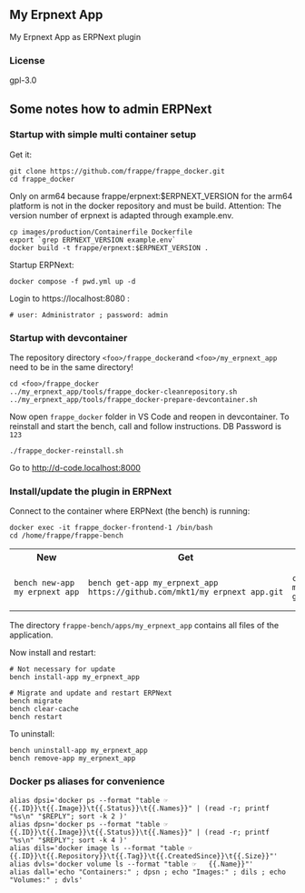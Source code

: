 ## My Erpnext App

My Erpnext App as ERPNext plugin

### License

gpl-3.0

## Some notes how to admin ERPNext

### Startup with simple multi container setup

Get it:

    git clone https://github.com/frappe/frappe_docker.git
    cd frappe_docker

Only on arm64 because frappe/erpnext:$ERPNEXT_VERSION for the arm64 platform is not in the docker repository and must be build.
Attention: The version number of erpnext is adapted through example.env.

    cp images/production/Containerfile Dockerfile
    export `grep ERPNEXT_VERSION example.env`
    docker build -t frappe/erpnext:$ERPNEXT_VERSION .

Startup ERPNext:

    docker compose -f pwd.yml up -d

Login to https://localhost:8080 :

    # user: Administrator ; password: admin

### Startup with devcontainer

The repository directory ```<foo>/frappe_docker```and ```<foo>/my_erpnext_app``` need to be in the same directory!

    cd <foo>/frappe_docker
    ../my_erpnext_app/tools/frappe_docker-cleanrepository.sh
    ../my_erpnext_app/tools/frappe_docker-prepare-devcontainer.sh

Now open ```frappe_docker``` folder in VS Code and reopen in devcontainer.
To reinstall and start the bench, call and follow instructions. DB Password is ```123```

    ./frappe_docker-reinstall.sh

Go to http://d-code.localhost:8000

### Install/update the plugin in ERPNext

Connect to the container where ERPNext (the bench) is running:

    docker exec -it frappe_docker-frontend-1 /bin/bash
    cd /home/frappe/frappe-bench

<table><tr>
<th>New</th>
<th>Get</th>
<th>Update</th>
</tr><tr>
<td>

    bench new-app my_erpnext_app

</td><td>

    bench get-app my_erpnext_app https://github.com/mkt1/my_erpnext_app.git

</td><td>

    cd my_erpnext_app
    git pull

</td></tr></table>

The directory ```frappe-bench/apps/my_erpnext_app``` contains all files of the application.



Now install and restart:

    # Not necessary for update
    bench install-app my_erpnext_app
    
    # Migrate and update and restart ERPNext
    bench migrate
    bench clear-cache
    bench restart

To uninstall:

    bench uninstall-app my_erpnext_app
    bench remove-app my_erpnext_app

### Docker ps aliases for convenience

    alias dpsi='docker ps --format "table ☞   {{.ID}}\t{{.Image}}\t{{.Status}}\t{{.Names}}" | (read -r; printf "%s\n" "$REPLY"; sort -k 2 )'
    alias dpsn='docker ps --format "table ☞   {{.ID}}\t{{.Image}}\t{{.Status}}\t{{.Names}}" | (read -r; printf "%s\n" "$REPLY"; sort -k 4 )'
    alias dils='docker image ls --format "table ☞   {{.ID}}\t{{.Repository}}\t{{.Tag}}\t{{.CreatedSince}}\t{{.Size}}"'
    alias dvls='docker volume ls --format "table ☞   {{.Name}}"'
    alias dall='echo "Containers:" ; dpsn ; echo "Images:" ; dils ; echo "Volumes:" ; dvls'

